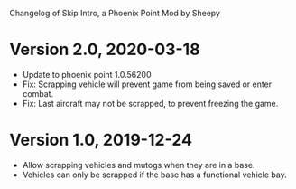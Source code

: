 Changelog of Skip Intro, a Phoenix Point Mod by Sheepy

# Version 2.0, 2020-03-18

* Update to phoenix point 1.0.56200
* Fix: Scrapping vehicle will prevent game from being saved or enter combat.
* Fix: Last aircraft may not be scrapped, to prevent freezing the game.

# Version 1.0, 2019-12-24

* Allow scrapping vehicles and mutogs when they are in a base.
* Vehicles can only be scrapped if the base has a functional vehicle bay.